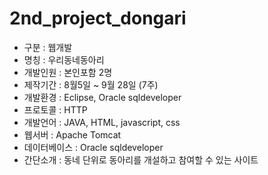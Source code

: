# 2nd_project_dongari

+ 구분 : 웹개발
+ 명칭 : 우리동네동아리
+ 개발인원 : 본인포함 2명
+ 제작기간 : 8월5일 ~ 9월 28일 (7주)
+ 개발환경 : Eclipse, Oracle sqldeveloper
+ 프로토콜 : HTTP
+ 개발언어 : JAVA, HTML, javascript, css
+ 웹서버 : Apache Tomcat
+ 데이터베이스 : Oracle sqldeveloper
+ 간단소개 : 동네 단위로 동아리를 개설하고 참여할 수 있는 사이트
